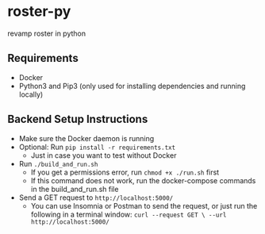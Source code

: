 # roster-py
revamp roster in python


## Requirements
- Docker
- Python3 and Pip3 (only used for installing dependencies and running locally)


## Backend Setup Instructions
- Make sure the Docker daemon is running 
- Optional: Run `pip install -r requirements.txt`
  - Just in case you want to test without Docker
- Run `./build_and_run.sh`
  - If you get a permissions error, run `chmod +x ./run.sh` first
  - If this command does not work, run the docker-compose commands in the build_and_run.sh file
- Send a GET request to `http://localhost:5000/`
  - You can use Insomnia or Postman to send the request, or just run the following in a terminal window: `curl --request GET \
  --url http://localhost:5000/`
